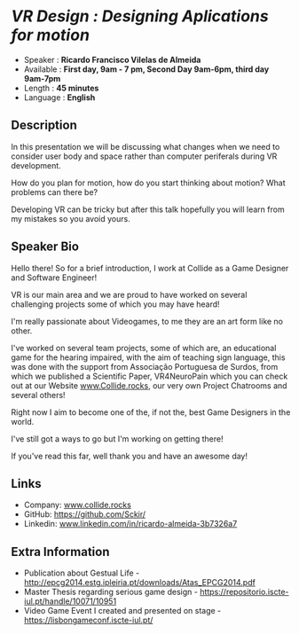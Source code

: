 _VR Design : Designing Aplications for motion_
=========================

* Speaker   : **Ricardo Francisco Vilelas de Almeida**
* Available : **First day, 9am - 7 pm, Second Day 9am-6pm, third day 9am-7pm**
* Length    : **45 minutes**
* Language  : **English**

Description
-----------

In this presentation we will be discussing what changes when we need to consider user body and space rather than computer periferals during VR development.

How do you plan for motion, how do you start thinking about motion? What problems can there be? 

Developing VR can be tricky but after this talk hopefully you will learn from my mistakes so you avoid yours.

Speaker Bio
-----------

Hello there! So for a brief introduction, I work at Collide as a Game Designer and Software Engineer!

VR is our main area and we are proud to have worked on several challenging projects some of which you may have heard!

I'm really passionate about Videogames, to me they are an art form like no other. 

I've worked on several team projects, some of which are, an educational game for the hearing impaired, with the aim of teaching sign language, this was done with the support from Associação Portuguesa de Surdos, from which we published a Scientific Paper, VR4NeuroPain which you can check out at our Website www.Collide.rocks, our very own Project Chatrooms and several others!

Right now I aim to become one of the, if not the, best Game Designers in the world.

I've still got a ways to go but I'm working on getting there!

If you've read this far, well thank you and have an awesome day!

Links
-----

* Company: www.collide.rocks
* GitHub: https://github.com/Sckir/
* Linkedin: www.linkedin.com/in/ricardo-almeida-3b7326a7

Extra Information
-----------------

* Publication about Gestual Life - http://epcg2014.estg.ipleiria.pt/downloads/Atas_EPCG2014.pdf
* Master Thesis regarding serious game design - https://repositorio.iscte-iul.pt/handle/10071/10951
* Video Game Event I created and presented on stage - https://lisbongameconf.iscte-iul.pt/
